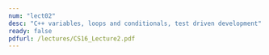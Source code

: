 ```yaml
---
num: "lect02"
desc: "C++ variables, loops and conditionals, test driven development"
ready: false
pdfurl: /lectures/CS16_Lecture2.pdf
---
```


